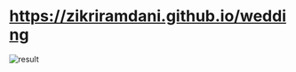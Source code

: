 # https://zikriramdani.github.io/wedding

![result](https://github.com/zikriramdani/wedding/blob/main/screencapture.png)
